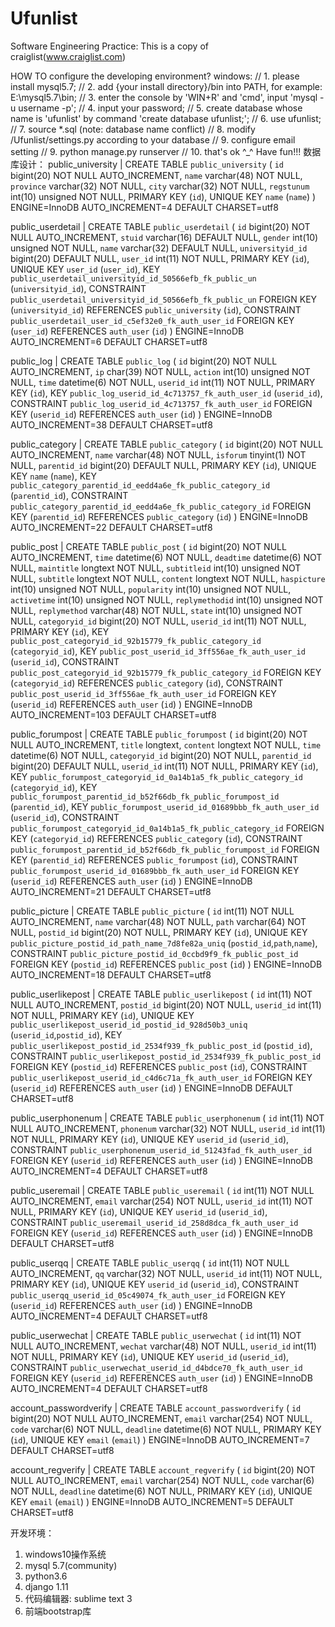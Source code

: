 # Ufunlist
Software Engineering Practice: This is a copy of craiglist(www.craiglist.com)

HOW TO configure the developing environment?
    windows:
//        1. please install mysql5.7;
//        2. add {your install directory}/bin into PATH, for example: E:\mysql5.7\bin\;
//        3. enter the console by 'WIN+R' and 'cmd', input 'mysql -u username -p';
//        4. input your password;
//        5. create database whose name is 'ufunlist' by command 'create database ufunlist;';
//        6. use ufunlist;
//        7. source *.sql (note: database name conflict)
//        8. modify /Ufunlist/settings.py according to your database
//        9. configure email setting
//        9. python manage.py runserver
//        10. that's ok ^_^ Have fun!!!
数据库设计：
public_university | CREATE TABLE `public_university` (
  `id` bigint(20) NOT NULL AUTO_INCREMENT,
  `name` varchar(48) NOT NULL,
  `province` varchar(32) NOT NULL,
  `city` varchar(32) NOT NULL,
  `regstunum` int(10) unsigned NOT NULL,
  PRIMARY KEY (`id`),
  UNIQUE KEY `name` (`name`)
) ENGINE=InnoDB AUTO_INCREMENT=4 DEFAULT CHARSET=utf8 

public_userdetail | CREATE TABLE `public_userdetail` (
  `id` bigint(20) NOT NULL AUTO_INCREMENT,
  `stuid` varchar(16) DEFAULT NULL,
  `gender` int(10) unsigned NOT NULL,
  `name` varchar(32) DEFAULT NULL,
  `universityid_id` bigint(20) DEFAULT NULL,
  `user_id` int(11) NOT NULL,
  PRIMARY KEY (`id`),
  UNIQUE KEY `user_id` (`user_id`),
  KEY `public_userdetail_universityid_id_50566efb_fk_public_un` (`universityid_id`),
  CONSTRAINT `public_userdetail_universityid_id_50566efb_fk_public_un` FOREIGN KEY (`universityid_id`) REFERENCES `public_university` (`id`),
  CONSTRAINT `public_userdetail_user_id_c5ef32e0_fk_auth_user_id` FOREIGN KEY (`user_id`) REFERENCES `auth_user` (`id`)
) ENGINE=InnoDB AUTO_INCREMENT=6 DEFAULT CHARSET=utf8 

public_log | CREATE TABLE `public_log` (
  `id` bigint(20) NOT NULL AUTO_INCREMENT,
  `ip` char(39) NOT NULL,
  `action` int(10) unsigned NOT NULL,
  `time` datetime(6) NOT NULL,
  `userid_id` int(11) NOT NULL,
  PRIMARY KEY (`id`),
  KEY `public_log_userid_id_4c713757_fk_auth_user_id` (`userid_id`),
  CONSTRAINT `public_log_userid_id_4c713757_fk_auth_user_id` FOREIGN KEY (`userid_id`) REFERENCES `auth_user` (`id`)
) ENGINE=InnoDB AUTO_INCREMENT=38 DEFAULT CHARSET=utf8

public_category | CREATE TABLE `public_category` (
  `id` bigint(20) NOT NULL AUTO_INCREMENT,
  `name` varchar(48) NOT NULL,
  `isforum` tinyint(1) NOT NULL,
  `parentid_id` bigint(20) DEFAULT NULL,
  PRIMARY KEY (`id`),
  UNIQUE KEY `name` (`name`),
  KEY `public_category_parentid_id_eedd4a6e_fk_public_category_id` (`parentid_id`),
  CONSTRAINT `public_category_parentid_id_eedd4a6e_fk_public_category_id` FOREIGN KEY (`parentid_id`) REFERENCES `public_category` (`id`)
) ENGINE=InnoDB AUTO_INCREMENT=22 DEFAULT CHARSET=utf8

public_post | CREATE TABLE `public_post` (
  `id` bigint(20) NOT NULL AUTO_INCREMENT,
  `time` datetime(6) NOT NULL,
  `deadtime` datetime(6) NOT NULL,
  `maintitle` longtext NOT NULL,
  `subtitleid` int(10) unsigned NOT NULL,
  `subtitle` longtext NOT NULL,
  `content` longtext NOT NULL,
  `haspicture` int(10) unsigned NOT NULL,
  `popularity` int(10) unsigned NOT NULL,
  `activetime` int(10) unsigned NOT NULL,
  `replymethodid` int(10) unsigned NOT NULL,
  `replymethod` varchar(48) NOT NULL,
  `state` int(10) unsigned NOT NULL,
  `categoryid_id` bigint(20) NOT NULL,
  `userid_id` int(11) NOT NULL,
  PRIMARY KEY (`id`),
  KEY `public_post_categoryid_id_92b15779_fk_public_category_id` (`categoryid_id`),
  KEY `public_post_userid_id_3ff556ae_fk_auth_user_id` (`userid_id`),
  CONSTRAINT `public_post_categoryid_id_92b15779_fk_public_category_id` FOREIGN KEY (`categoryid_id`) REFERENCES `public_category` (`id`),
  CONSTRAINT `public_post_userid_id_3ff556ae_fk_auth_user_id` FOREIGN KEY (`userid_id`) REFERENCES `auth_user` (`id`)
) ENGINE=InnoDB AUTO_INCREMENT=103 DEFAULT CHARSET=utf8 

public_forumpost | CREATE TABLE `public_forumpost` (
  `id` bigint(20) NOT NULL AUTO_INCREMENT,
  `title` longtext,
  `content` longtext NOT NULL,
  `time` datetime(6) NOT NULL,
  `categoryid_id` bigint(20) NOT NULL,
  `parentid_id` bigint(20) DEFAULT NULL,
  `userid_id` int(11) NOT NULL,
  PRIMARY KEY (`id`),
  KEY `public_forumpost_categoryid_id_0a14b1a5_fk_public_category_id` (`categoryid_id`),
  KEY `public_forumpost_parentid_id_b52f66db_fk_public_forumpost_id` (`parentid_id`),
  KEY `public_forumpost_userid_id_01689bbb_fk_auth_user_id` (`userid_id`),
  CONSTRAINT `public_forumpost_categoryid_id_0a14b1a5_fk_public_category_id` FOREIGN KEY (`categoryid_id`) REFERENCES `public_category` (`id`),
  CONSTRAINT `public_forumpost_parentid_id_b52f66db_fk_public_forumpost_id` FOREIGN KEY (`parentid_id`) REFERENCES `public_forumpost` (`id`),
  CONSTRAINT `public_forumpost_userid_id_01689bbb_fk_auth_user_id` FOREIGN KEY (`userid_id`) REFERENCES `auth_user` (`id`)
) ENGINE=InnoDB AUTO_INCREMENT=21 DEFAULT CHARSET=utf8

 public_picture | CREATE TABLE `public_picture` (
  `id` int(11) NOT NULL AUTO_INCREMENT,
  `name` varchar(48) NOT NULL,
  `path` varchar(64) NOT NULL,
  `postid_id` bigint(20) NOT NULL,
  PRIMARY KEY (`id`),
  UNIQUE KEY `public_picture_postid_id_path_name_7d8fe82a_uniq` (`postid_id`,`path`,`name`),
  CONSTRAINT `public_picture_postid_id_0ccbd9f9_fk_public_post_id` FOREIGN KEY (`postid_id`) REFERENCES `public_post` (`id`)
) ENGINE=InnoDB AUTO_INCREMENT=18 DEFAULT CHARSET=utf8

public_userlikepost | CREATE TABLE `public_userlikepost` (
  `id` int(11) NOT NULL AUTO_INCREMENT,
  `postid_id` bigint(20) NOT NULL,
  `userid_id` int(11) NOT NULL,
  PRIMARY KEY (`id`),
  UNIQUE KEY `public_userlikepost_userid_id_postid_id_928d50b3_uniq` (`userid_id`,`postid_id`),
  KEY `public_userlikepost_postid_id_2534f939_fk_public_post_id` (`postid_id`),
  CONSTRAINT `public_userlikepost_postid_id_2534f939_fk_public_post_id` FOREIGN KEY (`postid_id`) REFERENCES `public_post` (`id`),
  CONSTRAINT `public_userlikepost_userid_id_c4d6c71a_fk_auth_user_id` FOREIGN KEY (`userid_id`) REFERENCES `auth_user` (`id`)
) ENGINE=InnoDB DEFAULT CHARSET=utf8

public_userphonenum | CREATE TABLE `public_userphonenum` (
  `id` int(11) NOT NULL AUTO_INCREMENT,
  `phonenum` varchar(32) NOT NULL,
  `userid_id` int(11) NOT NULL,
  PRIMARY KEY (`id`),
  UNIQUE KEY `userid_id` (`userid_id`),
  CONSTRAINT `public_userphonenum_userid_id_51243fad_fk_auth_user_id` FOREIGN KEY (`userid_id`) REFERENCES `auth_user` (`id`)
) ENGINE=InnoDB AUTO_INCREMENT=4 DEFAULT CHARSET=utf8

public_useremail | CREATE TABLE `public_useremail` (
  `id` int(11) NOT NULL AUTO_INCREMENT,
  `email` varchar(254) NOT NULL,
  `userid_id` int(11) NOT NULL,
  PRIMARY KEY (`id`),
  UNIQUE KEY `userid_id` (`userid_id`),
  CONSTRAINT `public_useremail_userid_id_258d8dca_fk_auth_user_id` FOREIGN KEY (`userid_id`) REFERENCES `auth_user` (`id`)
) ENGINE=InnoDB DEFAULT CHARSET=utf8 

public_userqq | CREATE TABLE `public_userqq` (
  `id` int(11) NOT NULL AUTO_INCREMENT,
  `qq` varchar(32) NOT NULL,
  `userid_id` int(11) NOT NULL,
  PRIMARY KEY (`id`),
  UNIQUE KEY `userid_id` (`userid_id`),
  CONSTRAINT `public_userqq_userid_id_05c49074_fk_auth_user_id` FOREIGN KEY (`userid_id`) REFERENCES `auth_user` (`id`)
) ENGINE=InnoDB AUTO_INCREMENT=4 DEFAULT CHARSET=utf8 

public_userwechat | CREATE TABLE `public_userwechat` (
  `id` int(11) NOT NULL AUTO_INCREMENT,
  `wechat` varchar(48) NOT NULL,
  `userid_id` int(11) NOT NULL,
  PRIMARY KEY (`id`),
  UNIQUE KEY `userid_id` (`userid_id`),
  CONSTRAINT `public_userwechat_userid_id_d4bdce70_fk_auth_user_id` FOREIGN KEY (`userid_id`) REFERENCES `auth_user` (`id`)
) ENGINE=InnoDB AUTO_INCREMENT=4 DEFAULT CHARSET=utf8

account_passwordverify | CREATE TABLE `account_passwordverify` (
  `id` bigint(20) NOT NULL AUTO_INCREMENT,
  `email` varchar(254) NOT NULL,
  `code` varchar(6) NOT NULL,
  `deadline` datetime(6) NOT NULL,
  PRIMARY KEY (`id`),
  UNIQUE KEY `email` (`email`)
) ENGINE=InnoDB AUTO_INCREMENT=7 DEFAULT CHARSET=utf8

account_regverify | CREATE TABLE `account_regverify` (
  `id` bigint(20) NOT NULL AUTO_INCREMENT,
  `email` varchar(254) NOT NULL,
  `code` varchar(6) NOT NULL,
  `deadline` datetime(6) NOT NULL,
  PRIMARY KEY (`id`),
  UNIQUE KEY `email` (`email`)
) ENGINE=InnoDB AUTO_INCREMENT=5 DEFAULT CHARSET=utf8

开发环境：
1. windows10操作系统
2. mysql 5.7(community)
3. python3.6
4. django 1.11
5. 代码编辑器: sublime text 3
6. 前端bootstrap库

